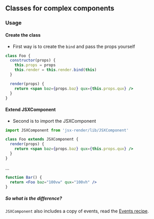 ## Classes for complex components

### Usage

#### Create the class

- First way is to create the `bind` and pass the props yourself

```jsx
class Foo {
  constructor(props) {
    this.props = props
    this.render = this.render.bind(this)
  }

  render(props) {
    return <span baz={props.baz} qux={this.props.qux} />
  }
}
```

#### Extend JSXComponent

- Second is to import the JSXComponent

```jsx
import JSXComponent from 'jsx-render/lib/JSXComponent'

class Foo extends JSXComponent {
  render(props) {
    return <span baz={props.baz} qux={this.props.qux} />
  }
}
```

...

```jsx
function Bar() {
  return <Foo baz="100vw" qux="100vh" />
}
```

##### So what is the difference?

`JSXComponent` also includes a copy of events, read the [Events recipe](events.md).
